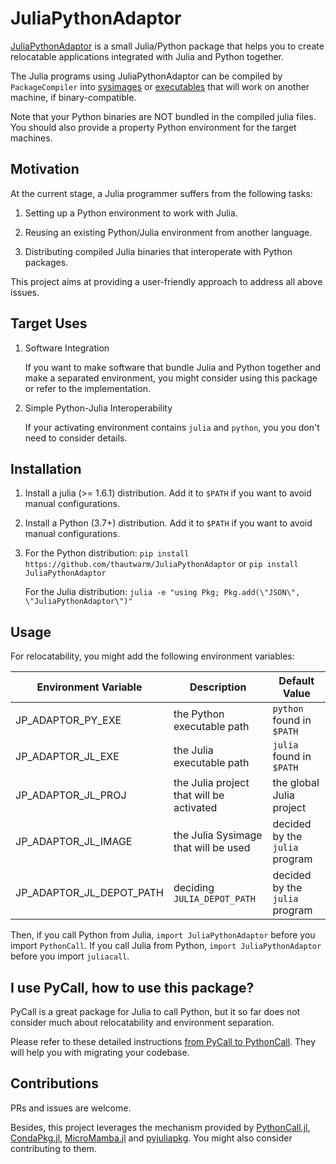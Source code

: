 # JuliaPythonAdaptor

[JuliaPythonAdaptor](https://github.com/thautwarm/JuliaPythonAdaptor.jl) is a small Julia/Python package that helps you to create relocatable applications integrated with Julia and Python together.

The Julia programs using JuliaPythonAdaptor can be compiled by `PackageCompiler` into [sysimages](https://julialang.github.io/PackageCompiler.jl/stable/sysimages.html) or [executables](https://julialang.github.io/PackageCompiler.jl/stable/apps.html) that will work on another machine, if binary-compatible.

Note that your Python binaries are NOT bundled in the compiled julia files. You should also provide a property Python environment for the target machines.

## Motivation

At the current stage, a Julia programmer suffers from the following tasks:

1. Setting up a Python environment to work with Julia.

2. Reusing an existing Python/Julia environment from another language.

3. Distributing compiled Julia binaries that interoperate with Python packages.

This project aims at providing a user-friendly approach to address all above issues.

## Target Uses

1. Software Integration

    If you want to make software that bundle Julia and Python together and make a separated environment, you might consider using this package or refer to the implementation.

2. Simple Python-Julia Interoperability

    If your activating environment contains `julia` and `python`, you you don't need to consider details.

## Installation

1. Install a julia (>= 1.6.1) distribution. Add it to `$PATH` if you want to avoid manual configurations.

2. Install a Python (3.7+) distribution. Add it to `$PATH` if you want to avoid manual configurations.

3. For the Python distribution: `pip install https://github.com/thautwarm/JuliaPythonAdaptor` or `pip install JuliaPythonAdaptor`

   For the Julia distribution: `julia -e "using Pkg; Pkg.add(\"JSON\", \"JuliaPythonAdaptor\")"`

## Usage

For relocatability, you might add the following environment variables:

| Environment Variable  | Description   | Default Value | 
|---|---|---|
| JP_ADAPTOR_PY_EXE  | the Python executable path  | `python` found in `$PATH`  |
| JP_ADAPTOR_JL_EXE  | the Julia executable path  | `julia` found in `$PATH`  |
|  JP_ADAPTOR_JL_PROJ | the Julia project that will be activated  | the global Julia project  |
| JP_ADAPTOR_JL_IMAGE | the Julia Sysimage that will be used | decided by the `julia` program  |
| JP_ADAPTOR_JL_DEPOT_PATH | deciding `JULIA_DEPOT_PATH` | decided by the `julia` program |


Then, if you call Python from Julia, `import JuliaPythonAdaptor` before you import `PythonCall`. If you call Julia from Python, `import JuliaPythonAdaptor` before you import `juliacall`.


## I use PyCall, how to use this package?

PyCall is a great package for Julia to call Python, but it so far does not consider much about relocatability and environment separation.

Please refer to these detailed instructions [from PyCall to PythonCall](https://cjdoris.github.io/PythonCall.jl/stable/pycall/). They will help you with migrating your codebase.

## Contributions

PRs and issues are welcome.

Besides, this project leverages the mechanism provided by [PythonCall.jl](https://github.com/cjdoris/PythonCall.jl), [CondaPkg.jl](https://github.com/cjdoris/CondaPkg.jl/), [MicroMamba.jl](https://github.com/cjdoris/MicroMamba.jl) and [pyjuliapkg](https://github.com/cjdoris/pyjuliapkg). You might also consider contributing to them.
